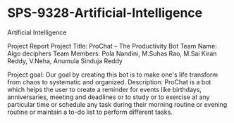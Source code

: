 # SPS-9328-Artificial-Intelligence
Artificial Intelligence

Project Report 
Project Title: ProChat – The Productivity Bot
Team Name: Algo deciphers
Team Members: Pola Nandini, M.Suhas Rao, M.Sai Kiran Reddy, V.Neha, Anumula Sinduja Reddy 

Project goal:
Our goal by creating this bot is to make one's life transform from chaos to systematic and organized.
Description:
ProChat is a bot which helps the user to create a reminder for events like birthdays, anniversaries, meeting and deadlines or to study or to exercise at any particular time or schedule any task during their morning routine or evening routine or maintain a to-do list to perform different tasks. 


